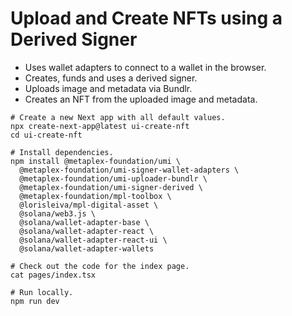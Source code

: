 # Upload and Create NFTs using a Derived Signer

- Uses wallet adapters to connect to a wallet in the browser.
- Creates, funds and uses a derived signer.
- Uploads image and metadata via Bundlr.
- Creates an NFT from the uploaded image and metadata.

```shell
# Create a new Next app with all default values.
npx create-next-app@latest ui-create-nft
cd ui-create-nft

# Install dependencies.
npm install @metaplex-foundation/umi \
  @metaplex-foundation/umi-signer-wallet-adapters \
  @metaplex-foundation/umi-uploader-bundlr \
  @metaplex-foundation/umi-signer-derived \
  @metaplex-foundation/mpl-toolbox \
  @lorisleiva/mpl-digital-asset \
  @solana/web3.js \
  @solana/wallet-adapter-base \
  @solana/wallet-adapter-react \
  @solana/wallet-adapter-react-ui \
  @solana/wallet-adapter-wallets

# Check out the code for the index page.
cat pages/index.tsx

# Run locally.
npm run dev
```
